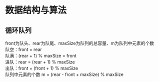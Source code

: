 # 数据结构与算法

## 循环队列

front为队头、rear为队尾、maxSize为队列的总容量、m为队列中元素的个数  
队空：front = rear  
队满：(rear + 1) % maxSize = front  
进队：rear = (rear + 1) % maxSize  
出队：front = (front + 1) % maxSize  
队列中元素的个数 m = (rear - front + maxSize) % maxSize  
